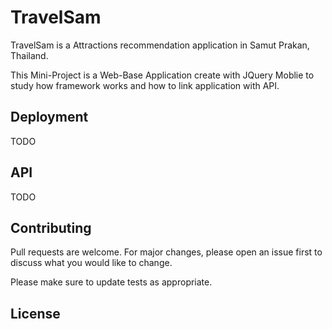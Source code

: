 # TravelSam

TravelSam is a Attractions recommendation application in Samut Prakan, Thailand.

This Mini-Project is a Web-Base Application create with JQuery Moblie to study how framework works and how to link application with API.

## Deployment

TODO

## API

TODO

## Contributing

Pull requests are welcome. For major changes, please open an issue first to discuss what you would like to change.

Please make sure to update tests as appropriate.

## License

[]()
